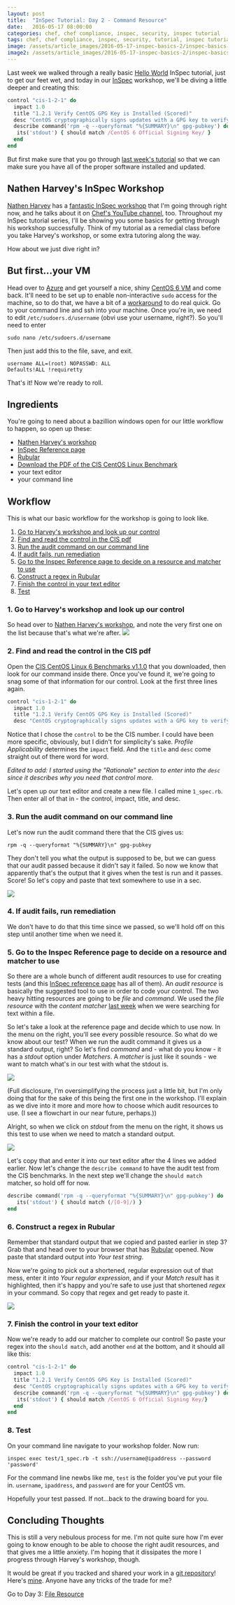 ```yaml
---
layout: post
title:  "InSpec Tutorial: Day 2 - Command Resource"
date:   2016-05-17 08:00:00
categories: chef, chef compliance, inspec, security, inspec tutorial
tags: chef, chef compliance, inspec, security, tutorial, inspec tutorial
image: /assets/article_images/2016-05-17-inspec-basics-2/inspec-basics-2.jpg
image2: /assets/article_images/2016-05-17-inspec-basics-2/inspec-basics-2-mobile.jpg
---
```

Last week we walked through a really basic [Hello World](http://www.anniehedgie.com/inspec-basics-1) InSpec tutorial, just to get our feet wet, and today in our [InSpec](https://www.chef.io/inspec/) workshop, we'll be diving a little deeper and creating this:

```ruby
control "cis-1-2-1" do                      
  impact 1.0                                
  title "1.2.1 Verify CentOS GPG Key is Installed (Scored)"
  desc "CentOS cryptographically signs updates with a GPG key to verify that they are valid."
  describe command('rpm -q --queryformat "%{SUMMARY}\n" gpg-pubkey') do
   its('stdout') { should match /CentOS 6 Official Signing Key/ }
  end
end
```

But first make sure that you go through [last week's tutorial](http://www.anniehedgie.com/inspec-basics-1) so that we can make sure you have all of the proper software installed and updated.

## Nathen Harvey's InSpec Workshop
[Nathen Harvey](http://nathenharvey.com/) has a [fantastic InSpec workshop](https://github.com/chef-training/workshops/tree/master/InSpec) that I'm going through right now, and he talks about it on [Chef's YouTube channel](https://youtu.be/dEPe-JXRjVU), too. Throughout my InSpec tutorial series, I'll be showing you some basics for getting through his workshop successfully. Think of my tutorial as a remedial class before you take Harvey's workshop, or some extra tutoring along the way. 

How about we just dive right in?

## But first...your VM
Head over to [Azure](https://portal.azure.com) and get yourself a nice, shiny [CentOS 6 VM](http://www.openlogic.com/products-services/services/cloud-services/azure) and come back. It'll need to be set up to enable non-interactive `sudo` access for the machine, so to do that, we have a bit of a [workaround](https://github.com/chef/train/issues/60) to do real quick. Go to your command line and ssh into your machine. Once you're in, we need to edit `/etc/sudoers.d/username` (obvi use your username, right?). So you'll need to enter

```
sudo nano /etc/sudoers.d/username
```

Then just add this to the file, save, and exit.

```
username ALL=(root) NOPASSWD: ALL
Defaults!ALL !requiretty
```

That's it! Now we're ready to roll.

## Ingredients
You're going to need about a bazillion windows open for our little workflow to happen, so open up these:
  
  - [Nathen Harvey's workshop](https://github.com/chef-training/workshops/tree/master/InSpec)
  - [InSpec Reference page](https://docs.chef.io/inspec_reference.html)
  - [Rubular](http://rubular.com/)
  - [Download the PDF of the CIS CentOS Linux Benchmark](https://benchmarks.cisecurity.org/downloads/show-single/?file=centos6.110)
  - your text editor  
  - your command line

## Workflow
This is what our basic workflow for the workshop is going to look like. 

1. [Go to Harvey's workshop and look up our control](#go-to-harveys-workshop-and-look-up-our-control)
2. [Find and read the control in the CIS pdf](#find-and-read-the-control-in-the-cis-pdf)
3. [Run the audit command on our command line](#run-the-audit-command-on-our-command-line) 
4. [If audit fails, run remediation](#if-audit-fails-run-remediation)
5. [Go to the Inspec Reference page to decide on a resource and matcher to use](#go-to-the-inspec-reference-page-to-decide-on-a-resource-and-matcher-to-use)
6. [Construct a regex in Rubular](#construct-a-regex-in-rubular)
7. [Finish the control in your text editor](#finish-the-control-in-your-text-editor)
8. [Test](#test)

### 1. Go to Harvey's workshop and look up our control
So head over to [Nathen Harvey's workshop](https://github.com/chef-training/workshops/tree/master/InSpec), and note the very first one on the list because that's what we're after.
![](/assets/article_images/2016-05-17-inspec-basics-2/04-nathen-harvey.png)

### 2. Find and read the control in the CIS pdf
Open the [CIS CentOS Linux 6 Benchmarks v1.1.0](https://benchmarks.cisecurity.org/downloads/show-single/?file=centos6.110) that you downloaded, then look for our command inside there. Once you've found it, we're going to snag some of that information for our control. Look at the first three lines again.

```ruby
control "cis-1-2-1" do                      
  impact 1.0                                
  title "1.2.1 Verify CentOS GPG Key is Installed (Scored)"
  desc "CentOS cryptographically signs updates with a GPG key to verify that they are valid."
``` 

Notice that I chose the `control` to be the CIS number. I could have been more specific, obviously, but I didn't for simplicity's sake. *Profile Applicability* determines the `impact` field. And the `title` and `desc` come straight out of there word for word. 

*Edited to add: I started using the "Rationale" section to enter into the `desc` since it describes why you need that control more.*

Let's open up our text editor and create a new file. I called mine `1_spec.rb`. Then enter all of that in - the control, impact, title, and desc. 

### 3. Run the audit command on our command line
Let's now run the audit command there that the CIS gives us:

```
rpm -q --queryformat "%{SUMMARY}\n" gpg-pubkey
```

They don't tell you what the output is supposed to be, but we can guess that our audit passed because it didn't say it failed. So now we know that apparently that's the output that it gives when the test is run and it passes. Score! So let's copy and paste that text somewhere to use in a sec. 
 
![](/assets/article_images/2016-05-17-inspec-basics-2/01-audit-command.png)

### 4. If audit fails, run remediation
We don't have to do that this time since we passed, so we'll hold off on this step until another time when we need it.

### 5. Go to the Inspec Reference page to decide on a resource and matcher to use
So there are a whole bunch of different audit resources to use for creating tests (and this [InSpec reference page](https://docs.chef.io/inspec_reference.html) has all of them). An *audit resource* is basically the suggested tool to use in order to code your control. The two heavy hitting resources are going to be *file* and *command*. We used the *file resource* with the *content matcher* [last week](http://www.anniehedgie.com/inspec-basics-1) when we were searching for text within a file. 

So let's take a look at the reference page and decide which to use now. In the menu on the right, you'll see every possible resource. So what do we know about our test? When we run the audit command it gives us a standard output, right? So let's find *command* and - what do you know - it has a *stdout* option under *Matchers*. A *matcher* is just like it sounds - we want to match what's in our test with what the stdout is.

![](/assets/article_images/2016-05-17-inspec-basics-2/03-inspec-resources.png)

(Full disclosure, I'm oversimplifying the process just a little bit, but I'm only doing that for the sake of this being the first one in the workshop. I'll explain as we dive into it more and more how to choose which audit resources to use. (I see a flowchart in our near future, perhaps.))

Alright, so when we click on *stdout* from the menu on the right, it shows us this test to use when we need to match a standard output.

[![](/assets/article_images/2016-05-17-inspec-basics-2/05-stdout.png)](https://docs.chef.io/inspec_reference.html#id31)

Let's copy that and enter it into our text editor after the 4 lines we added earlier. Now let's change the `describe command` to have the audit test from the CIS benchmarks. In the next step we'll change the `should match` matcher, so hold off for now.

```ruby
describe command('rpm -q --queryformat "%{SUMMARY}\n" gpg-pubkey') do
   its('stdout') { should match (/[0-9]/) }
end
```

### 6. Construct a regex in Rubular
Remember that standard output that we copied and pasted earlier in step 3? Grab that and head over to your browser that has [Rubular](http://rubular.com/) opened. Now paste that standard output into *Your test string*. 

Now we're going to pick out a shortened, regular expression out of that mess, enter it into *Your regular expression*, and if your *Match result* has it highlighted, then it's happy and you're safe to use just that shortened *regex* in your command. So copy that regex and get ready to paste it. 

[![](/assets/article_images/2016-05-17-inspec-basics-2/02-rubular.png)](http://rubular.com/r/7969HPaj2n)

### 7. Finish the control in your text editor
Now we're ready to add our matcher to complete our control! So paste your regex into the `should match`, add another `end` at the bottom, and it should all like this:
 
```ruby
control "cis-1-2-1" do                      
  impact 1.0                                
  title "1.2.1 Verify CentOS GPG Key is Installed (Scored)"
  desc "CentOS cryptographically signs updates with a GPG key to verify that they are valid."
  describe command('rpm -q --queryformat "%{SUMMARY}\n" gpg-pubkey') do
   its('stdout') { should match /CentOS 6 Official Signing Key/}
  end
end
```

### 8. Test
On your command line navigate to your workshop folder. Now run:

```
inspec exec test/1_spec.rb -t ssh://username@ipaddress --password 'password'
```

For the command line newbs like me, `test` is the folder you've put your file in. `username`, `ipaddress`, and `password` are for your CentOS vm. 

Hopefully your test passed. If not...back to the drawing board for you. 

## Concluding Thoughts
This is still a very nebulous process for me. I'm not quite sure how I'm ever going to know enough to be able to choose the right audit resources, and that gives me a little anxiety. I'm hoping that it dissipates the more I progress through Harvey's workshop, though. 

It would be great if you tracked and shared your work in a [git repository](https://github.com)! Here's [mine](https://github.com/anniehedgpeth/inspec-workshop.git). Anyone have any tricks of the trade for me?

Go to Day 3: [File Resource](http://www.anniehedgie.com/inspec-basics-3)